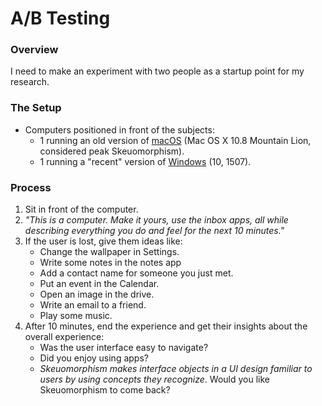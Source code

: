 # A/B Testing

### Overview
I need to make an experiment with two people as a startup point for my research.

### The Setup
- Computers positioned in front of the subjects:
  - 1 running an old version of [macOS](../../DICTIONARY/macOS.md) (Mac OS X 10.8 Mountain Lion, considered peak Skeuomorphism).
  - 1 running a "recent" version of [Windows](../../DICTIONARY/Windows.md) (10, 1507).

### Process
1. Sit in front of the computer.
2. *"This is a computer. Make it yours, use the inbox apps, all while describing everything you do and feel for the next 10 minutes."*
3. If the user is lost, give them ideas like:
   - Change the wallpaper in Settings.
   - Write some notes in the notes app
   - Add a contact name for someone you just met.
   - Put an event in the Calendar.
   - Open an image in the drive.
   - Write an email to a friend.
   - Play some music.
4. After 10 minutes, end the experience and get their insights about the overall experience:
   - Was the user interface easy to navigate?
   - Did you enjoy using apps?
   - _Skeuomorphism makes interface objects in a UI design familiar to users by using concepts they recognize_. Would you like Skeuomorphism to come back?